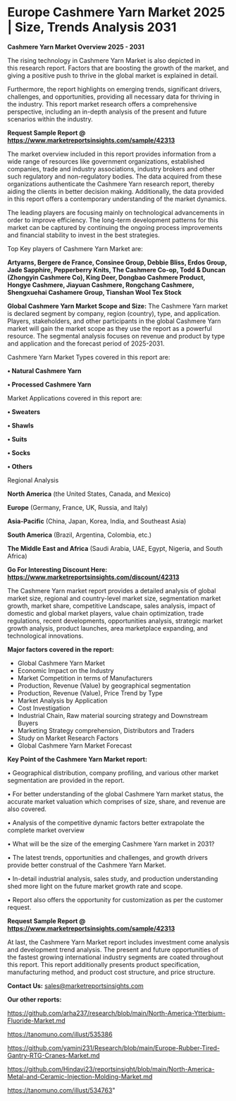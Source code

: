 # Europe Cashmere Yarn Market 2025 | Size, Trends Analysis 2031

<Strong> Cashmere Yarn Market Overview 2025 - 2031</strong>

The rising technology in Cashmere Yarn Market is also depicted in this research report. Factors that are boosting the growth of the market, and giving a positive push to thrive in the global market is explained in detail.

Furthermore, the report highlights on emerging trends, significant drivers, challenges, and opportunities, providing all necessary data for thriving in the industry. This report market research offers a comprehensive perspective, including an in-depth analysis of the present and future scenarios within the industry.

<strong>Request Sample Report @ <a href=https://www.marketreportsinsights.com/sample/42313>https://www.marketreportsinsights.com/sample/42313</a></strong>

The market overview included in this report provides information from a wide range of resources like government organizations, established companies, trade and industry associations, industry brokers and other such regulatory and non-regulatory bodies. The data acquired from these organizations authenticate the Cashmere Yarn research report, thereby aiding the clients in better decision making. Additionally, the data provided in this report offers a contemporary understanding of the market dynamics.

The leading players are focusing mainly on technological advancements in order to improve efficiency. The long-term development patterns for this market can be captured by continuing the ongoing process improvements and financial stability to invest in the best strategies.

Top Key players of Cashmere Yarn Market are:

<strong>Artyarns, Bergere de France, Consinee Group, Debbie Bliss, Erdos Group, Jade Sapphire, Pepperberry Knits, The Cashmere Co-op, Todd & Duncan (Zhongyin Cashmere Co), King Deer, Dongbao Cashmere Product, Hongye Cashmere, Jiayuan Cashmere, Rongchang Cashmere, Shengxuehai Cashamere Group, Tianshan Wool Tex Stock</strong>

<strong><b>Global Cashmere Yarn Market Scope and Size:</b></strong>
The Cashmere Yarn market is declared segment by company, region (country), type, and application. Players, stakeholders, and other participants in the global Cashmere Yarn market will gain the market scope as they use the report as a powerful resource. The segmental analysis focuses on revenue and product by type and application and the forecast period of 2025-2031.

Cashmere Yarn Market Types covered in this report are:

<strong>•  Natural Cashmere Yarn

•  Processed Cashmere Yarn</strong>

Market Applications covered in this report are:

<strong>•  Sweaters

•  Shawls

•  Suits

•  Socks

•  Others</strong> 

Regional Analysis

<strong>North America</strong> (the United States, Canada, and Mexico)

<strong>Europe</strong> (Germany, France, UK, Russia, and Italy)

<strong>Asia-Pacific</strong> (China, Japan, Korea, India, and Southeast Asia)

<strong>South America</strong> (Brazil, Argentina, Colombia, etc.)

<strong>The Middle East and Africa</strong> (Saudi Arabia, UAE, Egypt, Nigeria, and South Africa)

<strong>Go For Interesting Discount Here: <a href=https://www.marketreportsinsights.com/discount/42313>https://www.marketreportsinsights.com/discount/42313</a></strong>

The Cashmere Yarn market report provides a detailed analysis of global market size, regional and country-level market size, segmentation market growth, market share, competitive Landscape, sales analysis, impact of domestic and global market players, value chain optimization, trade regulations, recent developments, opportunities analysis, strategic market growth analysis, product launches, area marketplace expanding, and technological innovations.

<strong><b>Major factors covered in the report:</b></strong>
<ul>
  <li>Global Cashmere Yarn Market </li>
  <li>Economic Impact on the Industry</li>
  <li>Market Competition in terms of Manufacturers</li>
  <li>Production, Revenue (Value) by geographical segmentation</li>
  <li>Production, Revenue (Value), Price Trend by Type</li>
  <li>Market Analysis by Application</li>
  <li>Cost Investigation</li>
  <li>Industrial Chain, Raw material sourcing strategy and Downstream Buyers</li>
  <li>Marketing Strategy comprehension, Distributors and Traders</li>
  <li>Study on Market Research Factors</li>
  <li>Global Cashmere Yarn Market Forecast</li>
</ul>

<strong><b>Key Point of the Cashmere Yarn Market report:</b></strong>

• Geographical distribution, company profiling, and various other market segmentation are provided in the report.

• For better understanding of the global Cashmere Yarn market status, the accurate market valuation which comprises of size, share, and revenue are also covered.

• Analysis of the competitive dynamic factors better extrapolate the complete market overview

• What will be the size of the emerging Cashmere Yarn market in 2031?

• The latest trends, opportunities and challenges, and growth drivers provide better construal of the Cashmere Yarn Market.

• In-detail industrial analysis, sales study, and production understanding shed more light on the future market growth rate and scope.

• Report also offers the opportunity for customization as per the customer request.

<strong>Request Sample Report @ <a href=https://www.marketreportsinsights.com/sample/42313>https://www.marketreportsinsights.com/sample/42313</a></strong>

At last, the Cashmere Yarn Market report includes investment come analysis and development trend analysis. The present and future opportunities of the fastest growing international industry segments are coated throughout this report. This report additionally presents product specification, manufacturing method, and product cost structure, and price structure.

<strong>Contact Us:</strong>
sales@marketreportsinsights.com

<strong>Our other reports:</strong>

<a href=https://github.com/arha237/research/blob/main/North-America-Ytterbium-Fluoride-Market.md>https://github.com/arha237/research/blob/main/North-America-Ytterbium-Fluoride-Market.md</a>

<a href=https://tanomuno.com/illust/535386>https://tanomuno.com/illust/535386</a>

<a href=https://github.com/yamini231/Research/blob/main/Europe-Rubber-Tired-Gantry-RTG-Cranes-Market.md>https://github.com/yamini231/Research/blob/main/Europe-Rubber-Tired-Gantry-RTG-Cranes-Market.md</a>

<a href=https://github.com/Hindavi23/reportsinsight/blob/main/North-America-Metal-and-Ceramic-Injection-Molding-Market.md>https://github.com/Hindavi23/reportsinsight/blob/main/North-America-Metal-and-Ceramic-Injection-Molding-Market.md</a>

<a href=https://tanomuno.com/illust/534763>https://tanomuno.com/illust/534763</a>"
